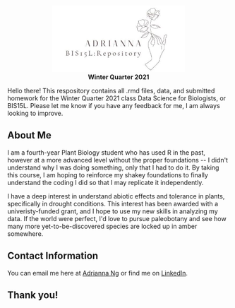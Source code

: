 <p align="center">
  <img src="https://github.com/adkng/BIS15W2021_ang/blob/main/images/newrepositoryimage.jpg?raw=true"   width="300" height="150"/><br>
  <b>Winter Quarter 2021</b>
</p>

Hello there! This respository contains all .rmd files, data, and submitted homework for the Winter Quarter 2021 class Data Science for Biologists, or BIS15L. Please let me know if you have any feedback for me, I am always looking to improve.

## About Me
I am a fourth-year Plant Biology student who has used R in the past, however at a more advanced level without the proper foundations -- I didn't understand why I was doing something, only that I had to do it. By taking this course, I am hoping to reinforce my shakey foundations to finally understand the coding I did so that I may replicate it independently.

I have a deep interest in understand abiotic effects and tolerance in plants, specifically in drought conditions. This interest has been awarded with a univeristy-funded grant, and I hope to use my new skills in analyzing my data. If the world were perfect, I'd love to pursue paleobotany and see how many more yet-to-be-discovered species are locked up in amber somewhere.

## Contact Information
You can email me here at [Adrianna Ng](mailto:adkng@ucdavis.edu) or find me on
[LinkedIn](https://www.linkedin.com/in/adrianna-ng/).

## Thank you!